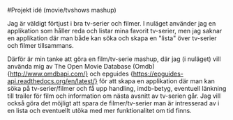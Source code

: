 #Projekt idé (movie/tvshows mashup)

Jag är väldigt förtjust i bra tv-serier och filmer. I nuläget använder jag en applikation som håller reda och listar mina favorit tv-serier, men jag saknar en applikation där man både kan söka och skapa en "lista" över tv-serier och filmer tillsammans.

Därför är min tanke att göra en film/tv-serie mashup, där jag (i nuläget) vill använda mig av The Open Movie Database (Omdb) {http://www.omdbapi.com/} och epguides {https://epguides-api.readthedocs.org/en/latest/} för att skapa en applikation där man kan söka på tv-serier/filmer och få upp handling, imdb-betyg, eventuell länkning till trailer för film och information om nästa avsnitt av tv-serien går. 
Jag vill också göra det möjligt att spara de filmer/tv-serier man är intresserad av i en lista och eventuellt utöka med mer funktionalitet om tid finns. 

